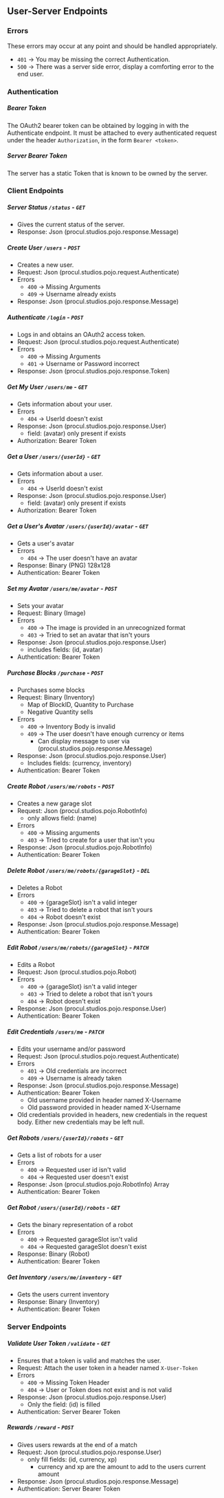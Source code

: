 ## User-Server Endpoints

### Errors
These errors may occur at any point and should be handled appropriately.
- `401` -> You may be missing the correct Authentication.
- `500` -> There was a server side error, display a comforting error to the end user.

### Authentication
##### Bearer Token
The OAuth2 bearer token can be obtained by logging in with the Authenticate endpoint. It must be attached to every
authenticated request under the header `Authorization`, in the form `Bearer <token>`.

##### Server Bearer Token
The server has a static Token that is known to be owned by the server.

### Client Endpoints

##### Server Status `/status` - `GET`
- Gives the current status of the server.
- Response: Json (procul.studios.pojo.response.Message)

##### Create User `/users` - `POST`
- Creates a new user.
- Request: Json (procul.studios.pojo.request.Authenticate)
- Errors
  - `400` -> Missing Arguments
  - `409` -> Username already exists
- Response: Json (procul.studios.pojo.response.Message)

##### Authenticate `/login` - `POST`
- Logs in and obtains an OAuth2 access token.
- Request: Json (procul.studios.pojo.request.Authenticate)
- Errors
  - `400` -> Missing Arguments
  - `401` -> Username or Password incorrect
- Response: Json (procul.studios.pojo.response.Token)

##### Get My User `/users/me` - `GET`
- Gets information about your user.
- Errors
  - `404` -> UserId doesn't exist
- Response: Json (procul.studios.pojo.response.User)
  - field: (avatar) only present if exists
- Authorization: Bearer Token

##### Get a User `/users/{userId}` - `GET`
- Gets information about a user.
- Errors
  - `404` -> UserId doesn't exist
- Response: Json (procul.studios.pojo.response.User)
  - field: (avatar) only present if exists
- Authorization: Bearer Token

##### Get a User's Avatar `/users/{userId}/avatar` - `GET`
- Gets a user's avatar
- Errors
  - `404` -> The user doesn't have an avatar
- Response: Binary (PNG) 128x128
- Authentication: Bearer Token

##### Set my Avatar `/users/me/avatar` - `POST`
- Sets your avatar
- Request: Binary (Image)
- Errors
  - `400` -> The image is provided in an unrecognized format
  - `403` -> Tried to set an avatar that isn't yours
- Response: Json (procul.studios.pojo.response.User)
  - includes fields: (id, avatar)
- Authentication: Bearer Token

##### Purchase Blocks `/purchase` - `POST`
- Purchases some blocks
- Request: Binary (Inventory)
  - Map of BlockID, Quantity to Purchase
  - Negative Quantity sells
- Errors
  - `400` -> Inventory Body is invalid
  - `409` -> The user doesn't have enough currency or items
    - Can display message to user via (procul.studios.pojo.response.Message)
- Response: Json (procul.studios.pojo.response.User)
  - Includes fields: (currency, inventory)
- Authentication: Bearer Token

##### Create Robot `/users/me/robots` - `POST`
- Creates a new garage slot
- Request: Json (procul.studios.pojo.RobotInfo)
  - only allows field: (name)
- Errors
  - `400` -> Missing arguments
  - `403` -> Tried to create for a user that isn't you
- Response: Json (procul.studios.pojo.RobotInfo)
- Authentication: Bearer Token

##### Delete Robot `/users/me/robots/{garageSlot}` - `DEL`
- Deletes a Robot
- Errors
  - `400` -> {garageSlot} isn't a valid integer
  - `403` -> Tried to delete a robot that isn't yours
  - `404` -> Robot doesn't exist
- Response: Json (procul.studios.pojo.response.Message)
- Authentication: Bearer Token

##### Edit Robot `/users/me/robots/{garageSlot}` - `PATCH`
- Edits a Robot
- Request: Json (procul.studios.pojo.Robot)
- Errors
  - `400` -> {garageSlot} isn't a valid integer
  - `403` -> Tried to delete a robot that isn't yours
  - `404` -> Robot doesn't exist
- Response: Json (procul.studios.pojo.response.User)
- Authentication: Bearer Token

##### Edit Credentials `/users/me` - `PATCH`
- Edits your username and/or password
- Request: Json (procul.studios.pojo.request.Authenticate)
- Errors
  - `401` -> Old credentials are incorrect
  - `409` -> Username is already taken
- Response: Json (procul.studios.pojo.response.Message)
- Authentication: Bearer Token
  - Old username provided in header named X-Username
  - Old password provided in header named X-Username
- Old credentials provided in headers, new credentials in the request body. Either new credentials may be left null.

##### Get Robots `/users/{userId}/robots` - `GET`
- Gets a list of robots for a user
- Errors
  - `400` -> Requested user id isn't valid
  - `404` -> Requested user doesn't exist
- Response: Json (procul.studios.pojo.RobotInfo) Array
- Authentication: Bearer Token

##### Get Robot `/users/{userId}/robots` - `GET`
- Gets the binary representation of a robot
- Errors
  - `400` -> Requested garageSlot isn't valid
  - `404` -> Requested garageSlot doesn't exist
- Response: Binary (Robot)
- Authentication: Bearer Token

##### Get Inventory `/users/me/inventory` - `GET`
- Gets the users current inventory
- Response: Binary (Inventory)
- Authentication: Bearer Token

### Server Endpoints

##### Validate User Token `/validate` - `GET`
- Ensures that a token is valid and matches the user.
- Request: Attach the user token in a header named `X-User-Token`
- Errors
  - `400` -> Missing Token Header
  - `404` -> User or Token does not exist and is not valid
- Response: Json (procul.studios.pojo.response.User)
  - Only the field: (id) is filled
- Authentication: Server Bearer Token

##### Rewards `/reward` - `POST`
- Gives users rewards at the end of a match
- Request: Json (procul.studios.pojo.response.User)
  - only fill fields: (id, currency, xp)
    - currency and xp are the amount to add to the users current amount
- Response: Json (procul.studios.pojo.response.Message)
- Authentication: Server Bearer Token
